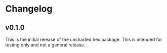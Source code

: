 # Changelog

## v0.1.0

This is the initial release of the uncharted hex package. This is intended for testing only and not a general release.
